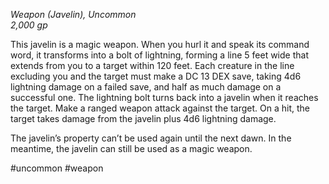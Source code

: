 *Weapon (Javelin), Uncommon*  
*2,000 gp*

This javelin is a magic weapon. When you hurl it and speak its command word, it transforms into a bolt of lightning, forming a line 5 feet wide that extends from you to a target within 120 feet. Each creature in the line excluding you and the target must make a DC 13 DEX save, taking 4d6 lightning damage on a failed save, and half as much damage on a successful one. The lightning bolt turns back into a javelin when it reaches the target. Make a ranged weapon attack against the target. On a hit, the target takes damage from the javelin plus 4d6 lightning damage.

The javelin’s property can’t be used again until the next dawn. In the meantime, the javelin can still be used as a magic weapon.

#uncommon #weapon
